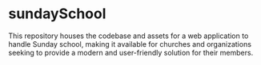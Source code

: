 # sundaySchool
This repository houses the codebase and assets for a web application to handle Sunday school, making it available for churches and organizations seeking to provide a modern and user-friendly solution for their members.
